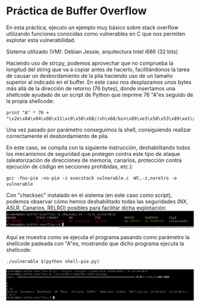# Práctica de Buffer Overflow
En esta práctica, ejecuto un ejemplo muy básico sobre stack overflow utilizando funciones conocidas como vulnerables en C que nos permiten explotar esta vulnerabilidad.

Sistema utilizado (VM): Debian Jessie, arquitectura Intel i686 (32 bits)

Haciendo uso de strcpy, podemos aprovechar que no comprueba la longitud del string que va a copiar antes de hacerlo, facilitándonos la tarea de causar un desbordamiento de la pila haciendo uso de un tamaño superior al indicado en el buffer.
En este caso nos desplazamos unos bytes más allá de la dirección de retorno (76 bytes), donde insertamos una shellcode ayudado de un script de Python que imprime 76 "A"es seguido de la propia shellcode:

    print "A" * 76 + "\x2e\x84\x04\x08\x31\xc0\x50\x68//sh\x68/bin\x89\xe3\x50\x53\x89\xe1\xb0\x0b\xcd\x80"

Una vez pasado por parámetro conseguimos la shell, consiguiendo realizar correctamente el desbordamiento de pila.

En este caso, se compila con la siguiente instrucción, deshabilitando todos los mecanismos de seguridad que protegen contra este tipo de ataque (aleatorización de direcciones de memoria, canarios, protección contra ejecución de código en secciones prohibidas, etc.):

    gcc -fno-pie -no-pie -z execstack vulnerable.c -Wl,-z,norelro -o vulnerable

Con "checksec" instalado en el sistema (en este caso como script), podemos observar cómo hemos deshabilitado todas las seguridades (NX, ASLR, Canarios, RELRO) posibles para facilitar dicha explotación:
![alt text](image-1.png)

Aquí se muestra como se ejecuta el programa pasando como parámetro la shellcode padeada con "A"es, mostrando que dicho programa ejecuta la shellcode:

    ./vulnerable $(python shell-pie.py)
![alt text](image.png)
